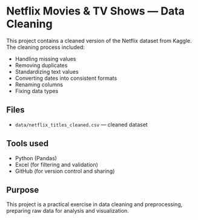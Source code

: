 # Netflix Movies & TV Shows — Data Cleaning

This project contains a cleaned version of the Netflix dataset from Kaggle.  
The cleaning process included:
- Handling missing values
- Removing duplicates
- Standardizing text values
- Converting dates into consistent formats
- Renaming columns
- Fixing data types

## Files
- `data/netflix_titles_cleaned.csv` — cleaned dataset

## Tools used
- Python (Pandas)
- Excel (for filtering and validation)
- GitHub (for version control and sharing)

## Purpose
This project is a practical exercise in data cleaning and preprocessing, preparing raw data for analysis and visualization.
